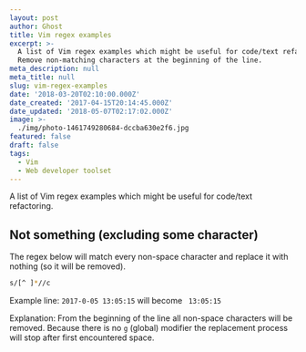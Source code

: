 ```yaml
---
layout: post
author: Ghost
title: Vim regex examples
excerpt: >-
  A list of Vim regex examples which might be useful for code/text refactoring.
  Remove non-matching characters at the beginning of the line.
meta_description: null
meta_title: null
slug: vim-regex-examples
date: '2018-03-20T02:10:00.000Z'
date_created: '2017-04-15T20:14:45.000Z'
date_updated: '2018-05-07T02:17:02.000Z'
image: >-
  ./img/photo-1461749280684-dccba630e2f6.jpg
featured: false
draft: false
tags:
  - Vim
  - Web developer toolset
---
```

A list of Vim regex examples which might be useful for code/text refactoring.

## Not something (excluding some character)
The regex below will match every non-space character and replace it with nothing (so it will be removed).

```bash
s/[^ ]*//c
```

Example line:
`2017-0-05 13:05:15` will become ` 13:05:15`

Explanation:
From the beginning of the line all non-space characters will be removed. Because there is no `g` (global) modifier the replacement process will stop after first encountered space.
